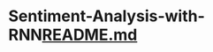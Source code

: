 # Sentiment-Analysis-with-RNN[README.md](https://github.com/user-attachments/files/16367039/README.md)
